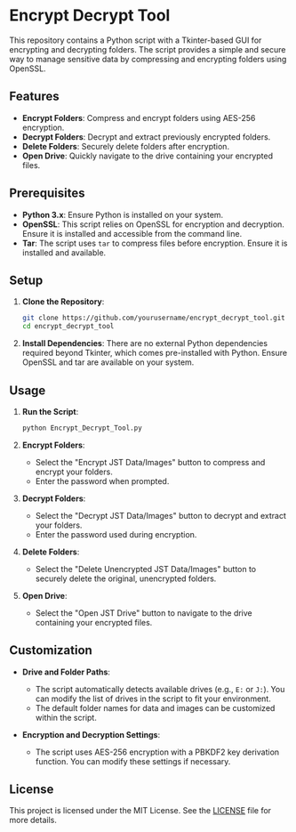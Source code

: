 # Encrypt Decrypt Tool

This repository contains a Python script with a Tkinter-based GUI for encrypting and decrypting folders. The script provides a simple and secure way to manage sensitive data by compressing and encrypting folders using OpenSSL.

## Features

- **Encrypt Folders**: Compress and encrypt folders using AES-256 encryption.
- **Decrypt Folders**: Decrypt and extract previously encrypted folders.
- **Delete Folders**: Securely delete folders after encryption.
- **Open Drive**: Quickly navigate to the drive containing your encrypted files.

## Prerequisites

- **Python 3.x**: Ensure Python is installed on your system.
- **OpenSSL**: This script relies on OpenSSL for encryption and decryption. Ensure it is installed and accessible from the command line.
- **Tar**: The script uses `tar` to compress files before encryption. Ensure it is installed and available.

## Setup

1. **Clone the Repository**:
   ```bash
   git clone https://github.com/yourusername/encrypt_decrypt_tool.git
   cd encrypt_decrypt_tool
   ```

2. **Install Dependencies**:
   There are no external Python dependencies required beyond Tkinter, which comes pre-installed with Python. Ensure OpenSSL and tar are available on your system.

## Usage

1. **Run the Script**:
   ```bash
   python Encrypt_Decrypt_Tool.py
   ```

2. **Encrypt Folders**:
   - Select the "Encrypt JST Data/Images" button to compress and encrypt your folders.
   - Enter the password when prompted.

3. **Decrypt Folders**:
   - Select the "Decrypt JST Data/Images" button to decrypt and extract your folders.
   - Enter the password used during encryption.

4. **Delete Folders**:
   - Select the "Delete Unencrypted JST Data/Images" button to securely delete the original, unencrypted folders.

5. **Open Drive**:
   - Select the "Open JST Drive" button to navigate to the drive containing your encrypted files.

## Customization

- **Drive and Folder Paths**:
  - The script automatically detects available drives (e.g., `E:` or `J:`). You can modify the list of drives in the script to fit your environment.
  - The default folder names for data and images can be customized within the script.

- **Encryption and Decryption Settings**:
  - The script uses AES-256 encryption with a PBKDF2 key derivation function. You can modify these settings if necessary.

## License

This project is licensed under the MIT License. See the [LICENSE](LICENSE) file for more details.
